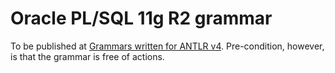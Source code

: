 # Oracle PL/SQL 11g R2 grammar
To be published at [Grammars written for ANTLR v4](https://github.com/antlr/grammars-v4). Pre-condition, however, is that the grammar is free of actions.
